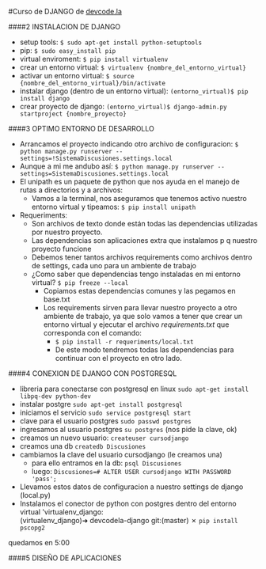 #Curso de DJANGO de [devcode.la](http://www.devcode.la/)

####2 INSTALACION DE DJANGO
*	setup tools:
	`$ sudo apt-get install python-setuptools`
*	pip:
	`$ sudo easy_install pip`
*	virtual enviroment:
	`$ pip install virtualenv`
*	crear un entorno virtual:
	`$ virtualenv {nombre_del_entorno_virtual}`
*	activar un entorno virtual:
	`$ source {nombre_del_entorno_virtual}/bin/activate`
*	instalar django (dentro de un entorno virtual):
	`(entorno_virtual)$ pip install django`
*	crear proyecto de django:
	`(entorno_virtual)$ django-admin.py startproject {nombre_proyecto}`


####3 OPTIMO ENTORNO DE DESARROLLO
+	Arrancamos el proyecto indicando otro archivo de configuracion:
	`$ python manage.py runserver --settings=!SistemaDiscusiones.settings.local`
+	Aunque a mi me andubo así: 
	`$ python manage.py runserver --settings=SistemaDiscusiones.settings.local`
+	El unipath es un paquete de python que nos ayuda en el manejo de rutas a directorios y a archivos:
	* Vamos a la terminal, nos aseguramos que tenemos activo nuestro entorno virtual y tipeamos:
		`$ pip install unipath`
+	Requeriments:
	* Son archivos de texto donde están todas las dependencias utilizadas por nuestro proyecto. 
	* Las dependencias son aplicaciones extra que instalamos p q nuestro proyecto funcione
	* Debemos tener tantos archivos requirements como archivos dentro de settings, cada uno para un ambiente de trabajo
	* ¿Como saber que dependencias tengo instaladas en mi entorno virtual?
		`$ pip freeze --local`		
		- Copiamos estas dependencias comunes y las pegamos en base.txt 
		- Los requirements sirven para llevar nuestro proyecto a otro ambiente de trabajo, ya que solo vamos a tener que crear un entorno virtual y ejecutar el archivo *requirements.txt* que corresponda con el comando:
			+ `$ pip install -r requeriments/local.txt`
			+ De este modo tendremos todas las dependencias para continuar con el proyecto en otro lado.

####4 CONEXION DE DJANGO CON POSTGRESQL
+  libreria para conectarse con postgresql en linux `sudo apt-get install libpq-dev python-dev`
+ instalar postgre `sudo apt-get install postgresql`
+ iniciamos el servicio `sudo service postgresql start`
+ clave para el usuario postgres `sudo passwd postgres`
+ ingresamos al usuario postgres `su postgres` (nos pide la clave, ok)
+ creamos un nuevo usuario:	`createuser cursodjango` 
+ creamos una db `createdb Discusiones`
+ cambiamos la clave del usuario cursodjango (le creamos una)
	* para ello entramos en la db: `psql Discusiones`
	* luego: `Discusiones=# ALTER USER cursodjango WITH PASSWORD 'pass';`
+ Llevamos estos datos de configuracion a nuestro settings de django (local.py)
+ Instalamos el conector de python con postgres dentro del entorno virtual 'virtualenv_django:  
	(virtualenv_django)➜  devcodela-django git:(master) ✗ `pip install pscopg2`


quedamos en 5:00



####5 DISEÑO DE APLICACIONES